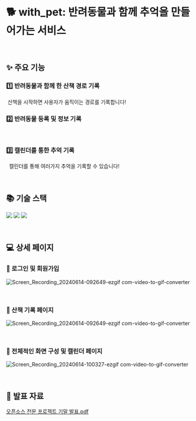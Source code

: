 
# 🐕 with_pet: 반려동물과 함께 추억을 만들어가는 서비스

<br/>

## ✨ 주요 기능

### 1️⃣ 반려동물과 함께 한 산책 경로 기록

&nbsp;산책을 시작하면 사용자가 움직이는 경로를 기록합니다!

### 2️⃣ 반려동물 등록 및 정보 기록

&nbsp;

### 3️⃣ 캘린더를 통한 추억 기록

&nbsp; 캘린더를 통해 여러가지 추억을 기록할 수 있습니다!

<br/>

## 📚 기술 스택

<img src="https://img.shields.io/badge/flutter-02569B?style=for-the-badge&logo=flutter&logoColor=white"> <img src="https://img.shields.io/badge/dart-0175C2?style=for-the-badge&logo=dart&logoColor=white"> <img src="https://img.shields.io/badge/firebase-DD2C00?style=for-the-badge&logo=firebase&logoColor=white">

<br/>

## 💻 상세 페이지

### 📍 로그인 및 회원가입

![Screen_Recording_20240614-092649-ezgif com-video-to-gif-converter](https://github.com/user-attachments/assets/ed66a254-1cc1-4f8f-a23d-5070b5a0409d)

<br/>

### 📍 산책 기록 페이지

![Screen_Recording_20240614-092649-ezgif com-video-to-gif-converter](https://github.com/user-attachments/assets/e8a9af33-aa29-4b7a-8ba7-e7af13d16c7e)

<br/>

### 📍 전체적인 화면 구성 및 캘린더 페이지
![Screen_Recording_20240614-100327-ezgif com-video-to-gif-converter](https://github.com/user-attachments/assets/589cc49f-b193-443e-aec3-f502d6b56be1)


<br/>

## 📝 발표 자료
[오픈소스 전문 프로젝트 기말 발표.pdf](https://github.com/user-attachments/files/16739288/default.pdf)
